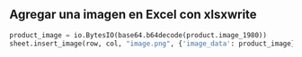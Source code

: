 
## Agregar una imagen en Excel con xlsxwrite

```python
product_image = io.BytesIO(base64.b64decode(product.image_1980))
sheet.insert_image(row, col, "image.png", {'image_data': product_image})
```

